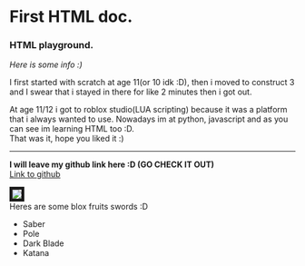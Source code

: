 <!DOCTYPE html>
<html>
<head>
	<meta charset="utf-8">
	<meta name= "viewport" content= "width=device-width, initial-scale=1">
	<title>First HTML doc</title>
</head>
<body>
	<h1>First HTML doc.</h1>
	<h3>HTML playground.</h3>
	<i>Here is some info :)</i>
	<p>
		I first started with scratch at age 11(or 10 idk :D), then i moved to construct 3 and I swear that i stayed in there for like 2 minutes then i got out.
	</p>
	<p>
		At age 11/12 i got to roblox studio(LUA scripting) because it was a platform that i always wanted to use.
		Nowadays im at python, javascript and as you can see im learning HTML too :D.<br>
		That was it, hope you liked it :)		
	</p>
	<hr>
	<p>
		<b>I will leave my github link here :D (GO CHECK IT OUT)</b><br>
		<a href="https://github.com/3faze" target="_blank">Link to github</a>
	</p>
	<img src="https://www.nicepng.com/png/detail/18-181114_smiley-smile-smiley-faces-emojis-pb-logo-geocaching.png" border="5">
	<br>
	Heres are some blox fruits swords :D
	<ul>
		<li>Saber</li>
		<li>Pole</li>
		<li>Dark Blade</li>
		<li>Katana</li>
	</ul>

</body>


</html>

